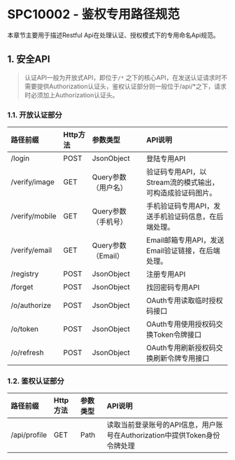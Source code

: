 # SPC10002 - 鉴权专用路径规范

本章节主要用于描述Restful Api在处理认证、授权模式下的专用命名Api规范。

## 1. 安全API

> 认证API一般为开放式API，即位于`/*` 之下的核心API，在发送认证请求时不需要提供Authorization认证头，鉴权认证部分则一般位于/api/\*之下，请求时必须加上Authorization认证头。

### 1.1. 开放认证部分

| 路径前缀 | Http方法 | 参数类型 | API说明 |
| :--- | :--- | :--- | :--- |
| /login | POST | JsonObject | 登陆专用API |
| /verify/image | GET | Query参数（用户名） | 验证码专用API，以Stream流的模式输出，可构造成验证码图片。 |
| /verify/mobile | GET | Query参数（手机号） | 手机验证码专用API，发送手机验证码信息，在后端处理。 |
| /verify/email | GET | Query参数（Email） | Email邮箱专用API，发送Email验证链接，在后端处理。 |
| /registry | POST | JsonObject | 注册专用API |
| /forget | POST | JsonObject | 找回密码专用API |
| /o/authorize | POST | JsonObject | OAuth专用读取临时授权码接口 |
| /o/token | POST | JsonObject | OAuth专用使用授权码交换Token令牌接口 |
| /o/refresh | POST | JsonObject | OAuth专用刷新授权码交换刷新令牌专用接口 |

### 1.2. 鉴权认证部分

| 路径前缀 | Http方法 | 参数类型 | API说明 |
| :--- | :--- | :--- | :--- |
| /api/profile | GET | Path | 读取当前登录账号的API信息，用户账号在Authorization中提供Token身份令牌处理 |



